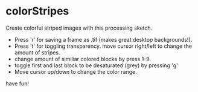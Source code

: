 colorStripes
============

Create colorful striped images with this processing sketch. 

* Press 'r' for saving a frame as .tif (makes great desktop backgrounds!).
* Press 't' for toggling transparency. move cursor right/left to change the amount of stripes.
* change amount of similiar colored blocks by press 1-9.
* toggle first and last block to be desaturated (grey) by pressing 'g'
* Move cursor up/down to change the color range.

have fun!
